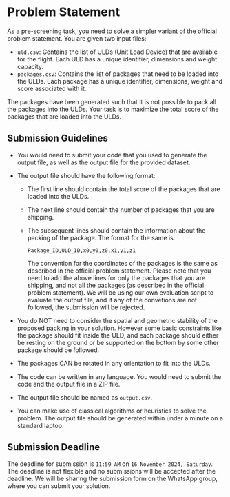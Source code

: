 # Problem Statement

As a pre-screening task, you need to solve a simpler variant of the official problem statement. You are given two input files:
- `uld.csv`: Contains the list of ULDs (Unit Load Device) that are available for the flight. Each ULD has a unique identifier, dimensions and weight capacity.
- `packages.csv`: Contains the list of packages that need to be loaded into the ULDs. Each package has a unique identifier, dimensions, weight and score associated with it. 

The packages have been generated such that it is not possible to pack all the packages into the ULDs. Your task is to maximize the total score of the packages that are loaded into the ULDs. 

## Submission Guidelines

- You would need to submit your code that you used to generate the output file, as well as the output file for the provided dataset. 

- The output file should have the following format: 
  - The first line should contain the total score of the packages that are loaded into the ULDs.
  - The next line should contain the number of packages that you are shipping.
  - The subsequent lines should contain the information about the packing of the package. The format for the same is:

    ```
    Package_ID,ULD_ID,x0,y0,z0,x1,y1,z1
    ```

    The convention for the coordinates of the packages is the same as described in the official problem statement. Please note that you need to add the above lines for only the packages that you are shipping, and not all the packages (as described in the official problem statement). We will be using our own evaluation script to evaluate the output file, and if any of the convetions are not followed, the submission will be rejected.

- You do NOT need to consider the spatial and geometric stability of the proposed packing in your solution. However some basic constraints like the package should fit inside the ULD, and each package should either be resting on the ground or be supported on the bottom by some other package should be followed.
- The packages CAN be rotated in any orientation to fit into the ULDs.
- The code can be written in any language. You would need to submit the code and the output file in a ZIP file.
- The output file should be named as `output.csv`.
- You can make use of classical algorithms or heuristics to solve the problem. The output file should be generated within under a minute on a standard laptop.

## Submission Deadline

The deadline for submission is `11:59 AM` on `16 November 2024, Saturday`. The deadline is not flexible and no submissions will be accepted after the deadline. We will be sharing the submission form on the WhatsApp group, where you can submit your solution.